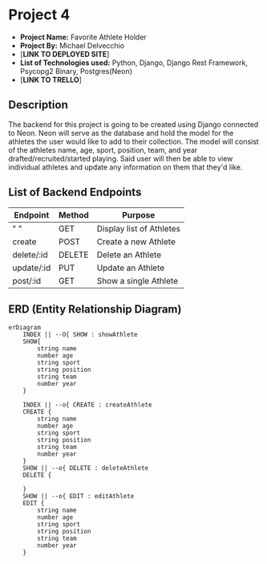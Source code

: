 # Project 4

- **Project Name:** Favorite Athlete Holder
- **Project By:** Michael Delvecchio
- [**LINK TO DEPLOYED SITE**]
- **List of Technologies used:** Python, Django, Django Rest Framework, Psycopg2 Binary, Postgres(Neon)
- [**LINK TO TRELLO**]

## Description

The backend for this project is going to be created using Django connected to Neon. Neon will serve as the database and hold the model for the athletes the user would like to add to their collection. The model will consist of the athletes name, age, sport, position, team, and year drafted/recruited/started playing. Said user will then be able to view individual athletes and update any information on them that they'd like.

## List of Backend Endpoints

|  Endpoint  | Method |         Purpose          |
| ---------- | ------ | ------------------------ |
| " "        | GET    | Display list of Athletes |
| create     | POST   | Create a new Athlete     |
| delete/:id | DELETE | Delete an Athlete        |
| update/:id | PUT    | Update an Athlete        |
| post/:id   | GET    | Show a single Athlete    |

## ERD (Entity Relationship Diagram)

```mermaid
erDiagram
    INDEX || --O{ SHOW : showAthlete
    SHOW{
        string name
        number age
        string sport
        string position
        string team
        number year
    }

    INDEX || --o{ CREATE : createAthlete
    CREATE {
        string name
        number age
        string sport
        string position
        string team
        number year
    }
    SHOW || --o{ DELETE : deleteAthlete
    DELETE {

    }
    SHOW || --o{ EDIT : editAthlete
    EDIT {
        string name
        number age
        string sport
        string position
        string team
        number year
    }
